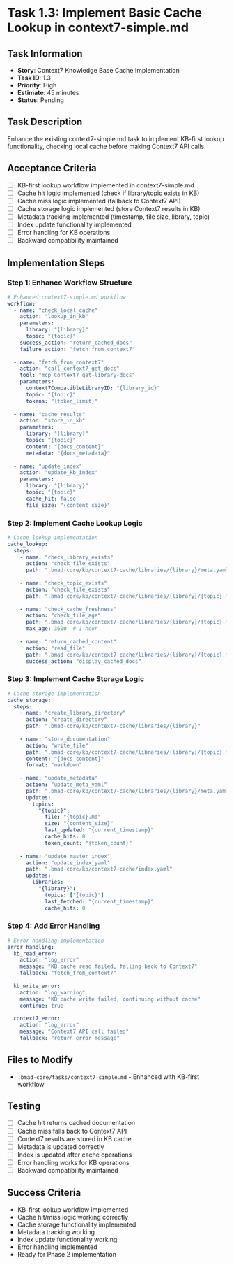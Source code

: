 # Task 1.3: Implement Basic Cache Lookup in context7-simple.md

## Task Information
- **Story**: Context7 Knowledge Base Cache Implementation
- **Task ID**: 1.3
- **Priority**: High
- **Estimate**: 45 minutes
- **Status**: Pending

## Task Description
Enhance the existing context7-simple.md task to implement KB-first lookup functionality, checking local cache before making Context7 API calls.

## Acceptance Criteria
- [ ] KB-first lookup workflow implemented in context7-simple.md
- [ ] Cache hit logic implemented (check if library/topic exists in KB)
- [ ] Cache miss logic implemented (fallback to Context7 API)
- [ ] Cache storage logic implemented (store Context7 results in KB)
- [ ] Metadata tracking implemented (timestamp, file size, library, topic)
- [ ] Index update functionality implemented
- [ ] Error handling for KB operations
- [ ] Backward compatibility maintained

## Implementation Steps

### Step 1: Enhance Workflow Structure
```yaml
# Enhanced context7-simple.md workflow
workflow:
  - name: "check_local_cache"
    action: "lookup_in_kb"
    parameters:
      library: "{library}"
      topic: "{topic}"
    success_action: "return_cached_docs"
    failure_action: "fetch_from_context7"
  
  - name: "fetch_from_context7"
    action: "call_context7_get_docs"
    tool: "mcp_Context7_get-library-docs"
    parameters:
      context7CompatibleLibraryID: "{library_id}"
      topic: "{topic}"
      tokens: "{token_limit}"
  
  - name: "cache_results"
    action: "store_in_kb"
    parameters:
      library: "{library}"
      topic: "{topic}"
      content: "{docs_content}"
      metadata: "{docs_metadata}"
  
  - name: "update_index"
    action: "update_kb_index"
    parameters:
      library: "{library}"
      topic: "{topic}"
      cache_hit: false
      file_size: "{content_size}"
```

### Step 2: Implement Cache Lookup Logic
```yaml
# Cache lookup implementation
cache_lookup:
  steps:
    - name: "check_library_exists"
      action: "check_file_exists"
      path: ".bmad-core/kb/context7-cache/libraries/{library}/meta.yaml"
    
    - name: "check_topic_exists"
      action: "check_file_exists"
      path: ".bmad-core/kb/context7-cache/libraries/{library}/{topic}.md"
    
    - name: "check_cache_freshness"
      action: "check_file_age"
      path: ".bmad-core/kb/context7-cache/libraries/{library}/{topic}.md"
      max_age: 3600  # 1 hour
    
    - name: "return_cached_content"
      action: "read_file"
      path: ".bmad-core/kb/context7-cache/libraries/{library}/{topic}.md"
      success_action: "display_cached_docs"
```

### Step 3: Implement Cache Storage Logic
```yaml
# Cache storage implementation
cache_storage:
  steps:
    - name: "create_library_directory"
      action: "create_directory"
      path: ".bmad-core/kb/context7-cache/libraries/{library}"
    
    - name: "store_documentation"
      action: "write_file"
      path: ".bmad-core/kb/context7-cache/libraries/{library}/{topic}.md"
      content: "{docs_content}"
      format: "markdown"
    
    - name: "update_metadata"
      action: "update_meta_yaml"
      path: ".bmad-core/kb/context7-cache/libraries/{library}/meta.yaml"
      updates:
        topics:
          "{topic}":
            file: "{topic}.md"
            size: "{content_size}"
            last_updated: "{current_timestamp}"
            cache_hits: 0
            token_count: "{token_count}"
    
    - name: "update_master_index"
      action: "update_index_yaml"
      path: ".bmad-core/kb/context7-cache/index.yaml"
      updates:
        libraries:
          "{library}":
            topics: ["{topic}"]
            last_fetched: "{current_timestamp}"
            cache_hits: 0
```

### Step 4: Add Error Handling
```yaml
# Error handling implementation
error_handling:
  kb_read_error:
    action: "log_error"
    message: "KB cache read failed, falling back to Context7"
    fallback: "fetch_from_context7"
  
  kb_write_error:
    action: "log_warning"
    message: "KB cache write failed, continuing without cache"
    continue: true
  
  context7_error:
    action: "log_error"
    message: "Context7 API call failed"
    fallback: "return_error_message"
```

## Files to Modify
- `.bmad-core/tasks/context7-simple.md` - Enhanced with KB-first workflow

## Testing
- [ ] Cache hit returns cached documentation
- [ ] Cache miss falls back to Context7 API
- [ ] Context7 results are stored in KB cache
- [ ] Metadata is updated correctly
- [ ] Index is updated after cache operations
- [ ] Error handling works for KB operations
- [ ] Backward compatibility maintained

## Success Criteria
- KB-first lookup workflow implemented
- Cache hit/miss logic working correctly
- Cache storage functionality implemented
- Metadata tracking working
- Index update functionality working
- Error handling implemented
- Ready for Phase 2 implementation
